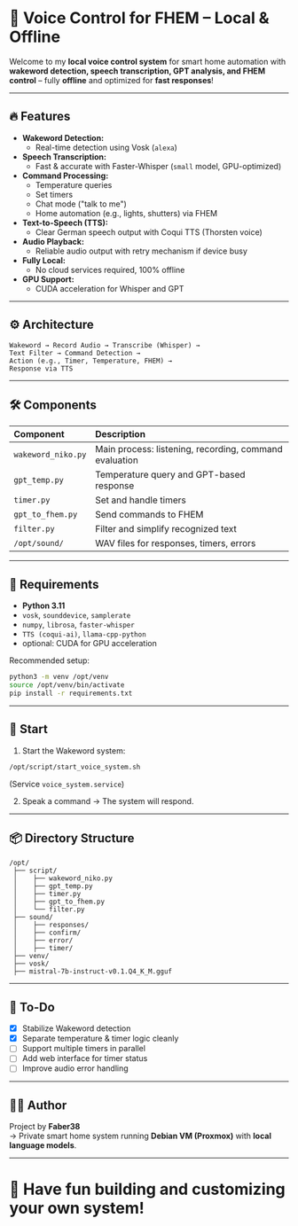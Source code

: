 
# 📢 Voice Control for FHEM – Local & Offline

Welcome to my **local voice control system** for smart home automation with **wakeword detection, speech transcription, GPT analysis, and FHEM control** – fully **offline** and optimized for **fast responses**!

---

## 🔥 Features

- **Wakeword Detection:**  
  - Real-time detection using Vosk (`alexa`)
- **Speech Transcription:**  
  - Fast & accurate with Faster-Whisper (`small` model, GPU-optimized)
- **Command Processing:**  
  - Temperature queries
  - Set timers
  - Chat mode ("talk to me")
  - Home automation (e.g., lights, shutters) via FHEM
- **Text-to-Speech (TTS):**  
  - Clear German speech output with Coqui TTS (Thorsten voice)
- **Audio Playback:**  
  - Reliable audio output with retry mechanism if device busy
- **Fully Local:**  
  - No cloud services required, 100% offline
- **GPU Support:**  
  - CUDA acceleration for Whisper and GPT

---

## ⚙️ Architecture

```text
Wakeword → Record Audio → Transcribe (Whisper) → 
Text Filter → Command Detection → 
Action (e.g., Timer, Temperature, FHEM) → 
Response via TTS
```

---

## 🛠️ Components

| Component            | Description |
|:---------------------|:-------------|
| `wakeword_niko.py`    | Main process: listening, recording, command evaluation |
| `gpt_temp.py`         | Temperature query and GPT-based response |
| `timer.py`            | Set and handle timers |
| `gpt_to_fhem.py`      | Send commands to FHEM |
| `filter.py`           | Filter and simplify recognized text |
| `/opt/sound/`         | WAV files for responses, timers, errors |

---

## 🧰 Requirements

- **Python 3.11**
- `vosk`, `sounddevice`, `samplerate`
- `numpy`, `librosa`, `faster-whisper`
- `TTS (coqui-ai)`, `llama-cpp-python`
- optional: CUDA for GPU acceleration

Recommended setup:

```bash
python3 -m venv /opt/venv
source /opt/venv/bin/activate
pip install -r requirements.txt
```

---

## 🏁 Start

1. Start the Wakeword system:

```bash
/opt/script/start_voice_system.sh
```

(Service `voice_system.service`)

2. Speak a command → The system will respond.

---

## 📦 Directory Structure

```text
/opt/
 ├── script/
 │    ├── wakeword_niko.py
 │    ├── gpt_temp.py
 │    ├── timer.py
 │    ├── gpt_to_fhem.py
 │    └── filter.py
 ├── sound/
 │    ├── responses/
 │    ├── confirm/
 │    ├── error/
 │    ├── timer/
 ├── venv/
 ├── vosk/
 ├── mistral-7b-instruct-v0.1.Q4_K_M.gguf
```

---

## 🧹 To-Do

- [x] Stabilize Wakeword detection
- [x] Separate temperature & timer logic cleanly
- [ ] Support multiple timers in parallel
- [ ] Add web interface for timer status
- [ ] Improve audio error handling

---

## 🧑‍💻 Author

Project by **Faber38**  
→ Private smart home system running **Debian VM (Proxmox)** with **local language models**.

---

# 🚀 Have fun building and customizing your own system!
